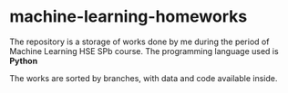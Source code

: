 # machine-learning-homeworks
The repository is a storage of works done by me during the period of Machine Learning HSE SPb course. The programming language used is **Python** 

The works are sorted by branches, with data and code available inside.
